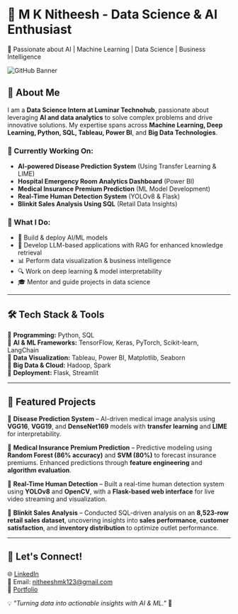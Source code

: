 # 📌 M K Nitheesh - Data Science & AI Enthusiast  
🚀 Passionate about AI | Machine Learning | Data Science | Business Intelligence  

![GitHub Banner](https://your-image-url.com) <!-- Optional: Add a banner image -->

## 👋 About Me  
I am a **Data Science Intern at Luminar Technohub**, passionate about leveraging **AI and data analytics** to solve complex problems and drive innovative solutions. My expertise spans across **Machine Learning, Deep Learning, Python, SQL, Tableau, Power BI**, and **Big Data Technologies**.  

### 🌟 Currently Working On:  
- **AI-powered Disease Prediction System** (Using Transfer Learning & LIME)  
- **Hospital Emergency Room Analytics Dashboard** (Power BI)  
- **Medical Insurance Premium Prediction** (ML Model Development)  
- **Real-Time Human Detection System** (YOLOv8 & Flask)  
- **Blinkit Sales Analysis Using SQL** (Retail Data Insights)  

### 🎯 What I Do:  
- 🧠 Build & deploy AI/ML models  
- 🤖 Develop LLM-based applications with RAG for enhanced knowledge retrieval  
- 📊 Perform data visualization & business intelligence  
- 🔍 Work on deep learning & model interpretability  
- 🎓 Mentor and guide projects in data science  

---

## 🛠️ Tech Stack & Tools  
🔹 **Programming:** Python, SQL  
🔹 **AI & ML Frameworks:** TensorFlow, Keras, PyTorch, Scikit-learn, LangChain  
🔹 **Data Visualization:** Tableau, Power BI, Matplotlib, Seaborn  
🔹 **Big Data & Cloud:** Hadoop, Spark  
🔹 **Deployment:** Flask, Streamlit  

---

## 📂 Featured Projects  
📌 **Disease Prediction System** – AI-driven medical image analysis using **VGG16**, **VGG19**, and **DenseNet169** models with **transfer learning** and **LIME** for interpretability.  

📌 **Medical Insurance Premium Prediction** – Predictive modeling using **Random Forest (86% accuracy)** and **SVM (80%)** to forecast insurance premiums. Enhanced predictions through **feature engineering** and **algorithm evaluation**.  

📌 **Real-Time Human Detection** – Built a real-time human detection system using **YOLOv8** and **OpenCV**, with a **Flask-based web interface** for live video streaming and visualization.  

📌 **Blinkit Sales Analysis** – Conducted SQL-driven analysis on an **8,523-row retail sales dataset**, uncovering insights into **sales performance**, **customer satisfaction**, and **inventory distribution** to optimize outlet performance.  
 

---

## 💋 Let's Connect!  
🌐 [LinkedIn](https://www.linkedin.com/in/m-k-nitheesh-67bb97258)  
📧 Email: nitheeshmk123@gmail.com  
📌 [Portfolio](https://mknitheeesh.github.io/Portifolio1/)  

💡 *"Turning data into actionable insights with AI & ML."* 🚀
